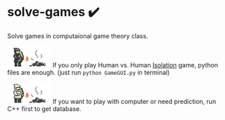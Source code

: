 # solve-games :heavy_check_mark:
Solve games in computaional game theory class.

![](./final_project/img/Player1Win.png) If you only play Human vs. Human [Isolation](https://en.wikipedia.org/wiki/Isolation_(board_game)) game, python files are enough. (just run `python GameGUI.py` in terminal)

![](./final_project/img/Player2Win.png) If you want to play with computer or need prediction, run C++ first to get database.

